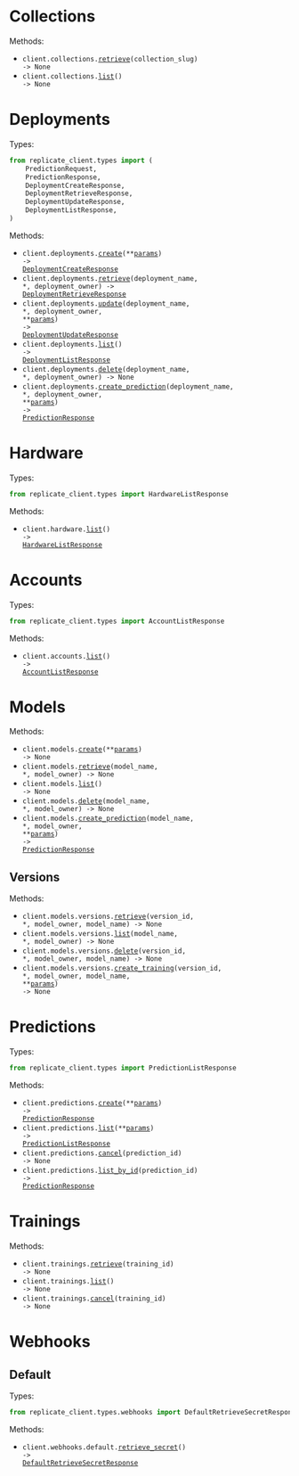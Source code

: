 # Collections

Methods:

- <code title="get /collections/{collection_slug}">client.collections.<a href="./src/replicate_client/resources/collections.py">retrieve</a>(collection_slug) -> None</code>
- <code title="get /collections">client.collections.<a href="./src/replicate_client/resources/collections.py">list</a>() -> None</code>

# Deployments

Types:

```python
from replicate_client.types import (
    PredictionRequest,
    PredictionResponse,
    DeploymentCreateResponse,
    DeploymentRetrieveResponse,
    DeploymentUpdateResponse,
    DeploymentListResponse,
)
```

Methods:

- <code title="post /deployments">client.deployments.<a href="./src/replicate_client/resources/deployments.py">create</a>(\*\*<a href="src/replicate_client/types/deployment_create_params.py">params</a>) -> <a href="./src/replicate_client/types/deployment_create_response.py">DeploymentCreateResponse</a></code>
- <code title="get /deployments/{deployment_owner}/{deployment_name}">client.deployments.<a href="./src/replicate_client/resources/deployments.py">retrieve</a>(deployment_name, \*, deployment_owner) -> <a href="./src/replicate_client/types/deployment_retrieve_response.py">DeploymentRetrieveResponse</a></code>
- <code title="patch /deployments/{deployment_owner}/{deployment_name}">client.deployments.<a href="./src/replicate_client/resources/deployments.py">update</a>(deployment_name, \*, deployment_owner, \*\*<a href="src/replicate_client/types/deployment_update_params.py">params</a>) -> <a href="./src/replicate_client/types/deployment_update_response.py">DeploymentUpdateResponse</a></code>
- <code title="get /deployments">client.deployments.<a href="./src/replicate_client/resources/deployments.py">list</a>() -> <a href="./src/replicate_client/types/deployment_list_response.py">DeploymentListResponse</a></code>
- <code title="delete /deployments/{deployment_owner}/{deployment_name}">client.deployments.<a href="./src/replicate_client/resources/deployments.py">delete</a>(deployment_name, \*, deployment_owner) -> None</code>
- <code title="post /deployments/{deployment_owner}/{deployment_name}/predictions">client.deployments.<a href="./src/replicate_client/resources/deployments.py">create_prediction</a>(deployment_name, \*, deployment_owner, \*\*<a href="src/replicate_client/types/deployment_create_prediction_params.py">params</a>) -> <a href="./src/replicate_client/types/prediction_response.py">PredictionResponse</a></code>

# Hardware

Types:

```python
from replicate_client.types import HardwareListResponse
```

Methods:

- <code title="get /hardware">client.hardware.<a href="./src/replicate_client/resources/hardware.py">list</a>() -> <a href="./src/replicate_client/types/hardware_list_response.py">HardwareListResponse</a></code>

# Accounts

Types:

```python
from replicate_client.types import AccountListResponse
```

Methods:

- <code title="get /account">client.accounts.<a href="./src/replicate_client/resources/accounts.py">list</a>() -> <a href="./src/replicate_client/types/account_list_response.py">AccountListResponse</a></code>

# Models

Methods:

- <code title="post /models">client.models.<a href="./src/replicate_client/resources/models/models.py">create</a>(\*\*<a href="src/replicate_client/types/model_create_params.py">params</a>) -> None</code>
- <code title="get /models/{model_owner}/{model_name}">client.models.<a href="./src/replicate_client/resources/models/models.py">retrieve</a>(model_name, \*, model_owner) -> None</code>
- <code title="get /models">client.models.<a href="./src/replicate_client/resources/models/models.py">list</a>() -> None</code>
- <code title="delete /models/{model_owner}/{model_name}">client.models.<a href="./src/replicate_client/resources/models/models.py">delete</a>(model_name, \*, model_owner) -> None</code>
- <code title="post /models/{model_owner}/{model_name}/predictions">client.models.<a href="./src/replicate_client/resources/models/models.py">create_prediction</a>(model_name, \*, model_owner, \*\*<a href="src/replicate_client/types/model_create_prediction_params.py">params</a>) -> <a href="./src/replicate_client/types/prediction_response.py">PredictionResponse</a></code>

## Versions

Methods:

- <code title="get /models/{model_owner}/{model_name}/versions/{version_id}">client.models.versions.<a href="./src/replicate_client/resources/models/versions.py">retrieve</a>(version_id, \*, model_owner, model_name) -> None</code>
- <code title="get /models/{model_owner}/{model_name}/versions">client.models.versions.<a href="./src/replicate_client/resources/models/versions.py">list</a>(model_name, \*, model_owner) -> None</code>
- <code title="delete /models/{model_owner}/{model_name}/versions/{version_id}">client.models.versions.<a href="./src/replicate_client/resources/models/versions.py">delete</a>(version_id, \*, model_owner, model_name) -> None</code>
- <code title="post /models/{model_owner}/{model_name}/versions/{version_id}/trainings">client.models.versions.<a href="./src/replicate_client/resources/models/versions.py">create_training</a>(version_id, \*, model_owner, model_name, \*\*<a href="src/replicate_client/types/models/version_create_training_params.py">params</a>) -> None</code>

# Predictions

Types:

```python
from replicate_client.types import PredictionListResponse
```

Methods:

- <code title="post /predictions">client.predictions.<a href="./src/replicate_client/resources/predictions.py">create</a>(\*\*<a href="src/replicate_client/types/prediction_create_params.py">params</a>) -> <a href="./src/replicate_client/types/prediction_response.py">PredictionResponse</a></code>
- <code title="get /predictions">client.predictions.<a href="./src/replicate_client/resources/predictions.py">list</a>(\*\*<a href="src/replicate_client/types/prediction_list_params.py">params</a>) -> <a href="./src/replicate_client/types/prediction_list_response.py">PredictionListResponse</a></code>
- <code title="post /predictions/{prediction_id}/cancel">client.predictions.<a href="./src/replicate_client/resources/predictions.py">cancel</a>(prediction_id) -> None</code>
- <code title="get /predictions/{prediction_id}">client.predictions.<a href="./src/replicate_client/resources/predictions.py">list_by_id</a>(prediction_id) -> <a href="./src/replicate_client/types/prediction_response.py">PredictionResponse</a></code>

# Trainings

Methods:

- <code title="get /trainings/{training_id}">client.trainings.<a href="./src/replicate_client/resources/trainings.py">retrieve</a>(training_id) -> None</code>
- <code title="get /trainings">client.trainings.<a href="./src/replicate_client/resources/trainings.py">list</a>() -> None</code>
- <code title="post /trainings/{training_id}/cancel">client.trainings.<a href="./src/replicate_client/resources/trainings.py">cancel</a>(training_id) -> None</code>

# Webhooks

## Default

Types:

```python
from replicate_client.types.webhooks import DefaultRetrieveSecretResponse
```

Methods:

- <code title="get /webhooks/default/secret">client.webhooks.default.<a href="./src/replicate_client/resources/webhooks/default.py">retrieve_secret</a>() -> <a href="./src/replicate_client/types/webhooks/default_retrieve_secret_response.py">DefaultRetrieveSecretResponse</a></code>

